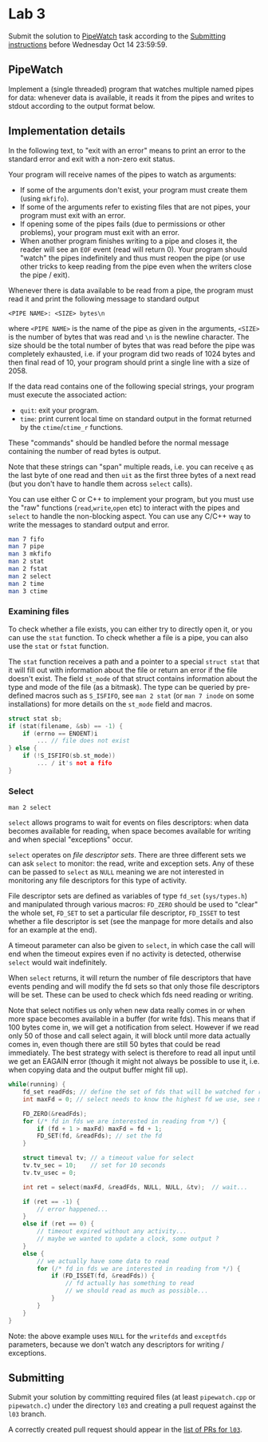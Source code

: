 Lab 3
=====

Submit the solution to [PipeWatch](#pipewatch) task according to the
[Submitting instructions](#submitting) before Wednesday Oct 14 23:59:59.



PipeWatch
---------

Implement a (single threaded) program that watches multiple named pipes for
data: whenever data is available, it reads it from the pipes and writes to
stdout according to the output format below.

## Implementation details

In the following text, to "exit with an error" means to print an error to the
standard error and exit with a non-zero exit status.

Your program will receive names of the pipes to watch as arguments:
- If some of the arguments don't exist, your program must create them (using
  `mkfifo`).
- If some of the arguments refer to existing files that are not pipes, your
  program must exit with an error.
- If opening some of the pipes fails (due to permissions or other problems),
  your program must exit with an error.
- When another program finishes writing to a pipe and closes it, the reader will
  see an `EOF` event (read will return 0). Your program should "watch" the pipes
  indefinitely and thus must reopen the pipe (or use other tricks to keep
  reading from the pipe even when the writers close the pipe / exit).

Whenever there is data available to be read from a pipe, the program must read
it and print the following message to standard output

    <PIPE NAME>: <SIZE> bytes\n

where `<PIPE NAME>` is the name of the pipe as given in the arguments, `<SIZE>`
is the number of bytes that was read and `\n` is the newline character. The size
should be the total number of bytes that was read before the pipe was completely
exhausted, i.e. if your program did two reads of 1024 bytes and then final read
of 10, your program should print a single line with a size of 2058.

If the data read contains one of the following special strings, your program
must execute the associated action:

- `quit`: exit your program.
- `time`: print current local time on standard output in the format returned by
  the `ctime`/`ctime_r` functions.

These "commands" should be handled before the normal message containing the
number of read bytes is output.

Note that these strings can "span" multiple reads, i.e. you can receive `q` as
the last byte of one read and then `uit` as the first three bytes of a next read
(but you don't have to handle them across `select` calls).


You can use either C or C++ to implement your program, but you must use the
"raw" functions (`read`,`write`,`open` etc) to interact with the pipes and
`select` to handle the non-blocking aspect. You can use any C/C++ way to write
the messages to standard output and error.

```sh
man 7 fifo
man 7 pipe
man 3 mkfifo
man 2 stat
man 2 fstat
man 2 select
man 2 time
man 3 ctime
```

### Examining files

To check whether a file exists, you can either try to directly open it, or you
can use the `stat` function. To check whether a file is a pipe, you can also
use the `stat` or `fstat` function.

The `stat` function receives a path and a pointer to a special
`struct stat` that it will fill out with information about the file or return an error
if the file doesn't exist. The field `st_mode` of that struct contains information about the
type and mode of the file (as a bitmask). The type can be queried by pre-defined macros such as
`S_ISFIFO`, see `man 2 stat` (or `man 7 inode` on some installations) for more details on the
`st_mode` field and macros.

```c++
struct stat sb;
if (stat(filename, &sb) == -1) {
	if (errno == ENOENT)i
		... // file does not exist
} else {
	if (!S_ISFIFO(sb.st_mode))
		... / it's not a fifo
}
```

### Select

    man 2 select

`select` allows programs to wait for events on files descriptors: when data
becomes available for reading, when space becomes available for writing and when
special "exceptions" occur.

`select` operates on *file descriptor sets*. There are three different sets we
can ask `select` to monitor: the read, write and exception sets. Any of these
can be passed to `select` as `NULL` meaning we are not interested in monitoring
any file descriptors for this type of activity.

File descriptor sets are defined as variables of type `fd_set` (`sys/types.h`)
and manipulated through various macros: `FD_ZERO` should be used to "clear" the
whole set, `FD_SET` to set a particular file descriptor, `FD_ISSET` to test
whether a file descriptor is set (see the manpage for more details and also for
an example at the end).

A timeout parameter can also be given to `select`, in which case the call will
end when the timeout expires even if no activity is detected, otherwise `select`
would wait indefinitely.

When `select` returns, it will return the number of file descriptors that have
events pending and will modify the fd sets so that only those file descriptors
will be set. These can be used to check which fds need reading or writing.

Note that select notifies us only when new data really comes in or when more
space becomes available in a buffer (for write fds). This means that if 100
bytes come in, we will get a notification from select. However if we read only
50 of those and call select again, it will block until more data actually comes
in, even though there are still 50 bytes that could be read immediately. The
best strategy with select is therefore to read all input until we get an EAGAIN
error (though it might not always be possible to use it, i.e. when copying data
and the output buffer might fill up).


```c++
while(running) {
	fd_set readFds; // define the set of fds that will be watched for reading
	int maxFd = 0; // select needs to know the highest fd we use, see manual

	FD_ZERO(&readFds);
	for (/* fd in fds we are interested in reading from */) {
		if (fd + 1 > maxFd) maxFd = fd + 1;
		FD_SET(fd, &readFds); // set the fd
	}

	struct timeval tv; // a timeout value for select
	tv.tv_sec = 10;    // set for 10 seconds
	tv.tv_usec = 0;

	int ret = select(maxFd, &readFds, NULL, NULL, &tv);  // wait...

	if (ret == -1) {
		// error happened...
	}
	else if (ret == 0) {
		// timeout expired without any activity...
		// maybe we wanted to update a clock, some output ?
	}
	else {
		// we actually have some data to read
		for (/* fd in fds we are interested in reading from */) {
			if (FD_ISSET(fd, &readFds)) {
				// fd actually has something to read
				// we should read as much as possible...
			}
		}
	}
}
```

Note: the above example uses `NULL` for the `writefds` and `exceptfds`
parameters, because we don't watch any descriptors for writing / exceptions.

Submitting
----------

Submit your solution by committing required files (at least `pipewatch.cpp` or `pipewatch.c`)
under the directory `l03` and creating a pull request against the `l03` branch.

A correctly created pull request should appear in the
[list of PRs for `l03`](https://github.com/pulls?utf8=%E2%9C%93&q=is%3Aopen+is%3Apr+user%3AFMFI-UK-2-AIN-118+base%3Al03).
